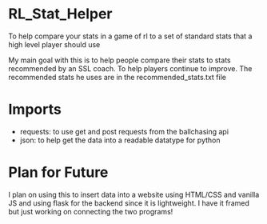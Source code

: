 # RL_Stat_Helper
To help compare your stats in a game of rl to a set of standard stats that a high level player should use

My main goal with this is to help people compare their stats to stats recommended by an SSL coach. To help players
continue to improve. The recommended stats he uses are in the recommended_stats.txt file

# Imports
  - requests: to use get and post requests from the ballchasing api
  - json: to help get the data into a readable datatype for python

# Plan for Future
I plan on using this to insert data into a website using HTML/CSS and vanilla JS and using flask for the backend
since it is lightweight. I have it framed but just working on connecting the two programs!
